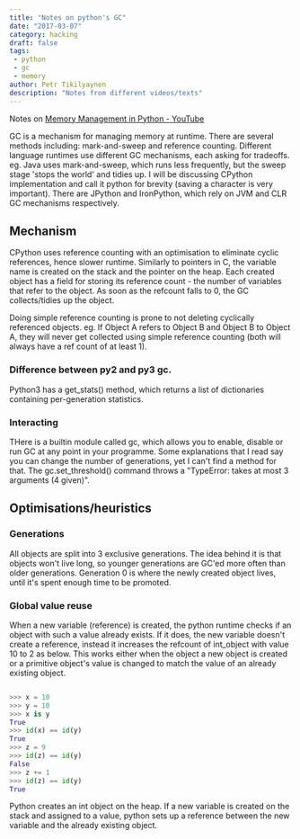 ```yaml
---
title: "Notes on python's GC"
date: "2017-03-07"
category: hacking
draft: false
tags: 
 - python
 - gc
 - memory
author: Petr Tikilyaynen
description: "Notes from different videos/texts"
---
```


Notes on [Memory Management in Python - YouTube](https://www.youtube.com/watch?v=arxWaw-E8QQ)

GC is a mechanism for managing memory at runtime. There are several methods including: mark-and-sweep and reference counting. Different language runtimes use different GC mechanisms, each asking for tradeoffs. eg. Java uses mark-and-sweep, which runs less frequently, but the sweep stage 'stops the world' and tidies up. I will be discussing CPython implementation and call it python for brevity (saving a character is very important). There are JPython and IronPython, which rely on JVM and CLR GC mechanisms respectively.


## Mechanism

CPython uses reference counting with an optimisation to eliminate cyclic references, hence slower runtime. Similarly to pointers in C, the variable name is created on the stack and the pointer on the heap. Each created object has a field for storing its reference count - the number of variables that refer to the object. As soon as the refcount falls to 0, the GC collects/tidies up the object.

Doing simple reference counting is prone to not deleting cyclically referenced objects. eg. If Object A refers to Object B and Object B to Object A, they will never get collected using simple reference counting (both will always have a ref count of at least 1). 

### Difference between py2 and py3 gc. 

Python3 has a get_stats() method, which returns a list of dictionaries containing per-generation statistics. 

### Interacting

THere is a builtin module called gc, which allows you to enable, disable or run GC at any point in your programme. Some explanations that I read say you can change the number of generations, yet I can't find a method for that. The gc.set_threshold() command throws a "TypeError:  takes at most 3 arguments (4 given)". 



## Optimisations/heuristics

### Generations

All objects are split into 3 exclusive generations. The idea behind it is that objects won't live long, so younger generations are GC'ed more often than older generations. Generation 0 is where the newly created object lives, until it's spent enough time to be promoted. 


### Global value reuse

When a new variable (reference) is created, the python runtime checks if an object with such a value already exists. If it does, the new variable doesn't create a reference, instead it increases the refcount of int_object with value 10 to 2 as below. This works either when the object a new object is created or a primitive object's value is changed to match the value of an already existing object.

```python

>>> x = 10
>>> y = 10
>>> x is y
True
>>> id(x) == id(y)
True
>>> z = 9
>>> id(z) == id(y)
False
>>> z += 1
>>> id(z) == id(y)
True
```

Python creates an int object on the heap. If a new variable is created on the stack and assigned to a value, python sets up a reference between the new variable and the already existing object. 
